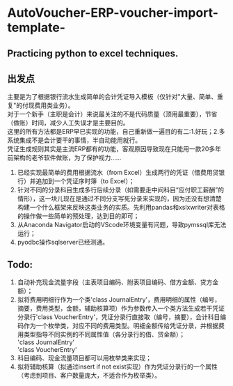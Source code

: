 # AutoVoucher-ERP-voucher-import-template-
## Practicing python to excel techniques.
## 出发点
主要是为了根据银行流水生成简单的会计凭证导入模板（仅针对"大量、简单、重复"的付现费用类业务）。  
对于一个新手（主职是会计）来说最关注的不是代码质量（顶用最重要），节省（做账）时间，减少人工失误才是主要目的。  
这里的所有方法都是ERP早已实现的功能，自己重新做一遍目的有二:1.好玩；2.多系统集成不是会计要干的事情，半自动能用就行。  
凭证生成规则其实是主流ERP都有的功能，客观原因导致现在只能用一款20多年前架构的老爷软件做账，为了保护视力……  

1. 已经实现最简单的费用根据流水（from Excel）生成两行的凭证（借费用贷银行）并追加到一个凭证序时簿（to Excel）；
2. 针对不同的分录科目生成多行后续分录（如需要走中间科目“应付职工薪酬”的情形），这一块儿现在是通过不同分支写死分录来实现的，因为还没有想清楚构建一个什么框架来反映这类业务的实质。先利用pandas和xslxwriter对表格的操作做一些简单的预处理，达到目的即可；
3. 从Anaconda Navigator启动的VScode环境变量有问题，导致pymssql库无法运行；
4. pyodbc操作sqlserver已经测通。

## Todo:

1. 自动补充现金流量字段（主表项目编码、附表项目编码、借方金额、贷方金额）；
2. 拟将费用明细行作为一个类'class JournalEntry'，费用明细的属性（编号，摘要，费用类型，金额，辅助核算项）作为参数传入一个类方法生成若干凭证分录行'class VoucherEntry'，凭证分录行直接取（编号，摘要），会计科目编码作为一个枚举类，对应不同的费用类型。明细金额传给凭证分录，并根据费用类型指导不同实例的不同属性值（各分录行的借、贷金额）；  
'class JournalEntry'  
'class VoucherEntry'
3. 科目编码、现金流量项目都可以用枚举类来实现；
4. 拟将辅助核算（拟通过insert if not exist实现）作为凭证分录行的一个属性（考虑到项目、客户数量庞大，不适合作为枚举类）。

